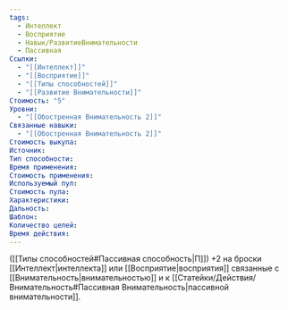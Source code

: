 ```yaml
---
tags:
  - Интеллект
  - Восприятие
  - Навык/РазвитиеВнимательности
  - Пассивная
Ссылки:
  - "[[Интеллект]]"
  - "[[Восприятие]]"
  - "[[Типы способностей]]"
  - "[[Развитие Внимательности]]"
Стоимость: "5"
Уровни:
  - "[[Обостренная Внимательность 2]]"
Связанные навыки:
  - "[[Обостренная Внимательность 2]]"
Стоимость выкупа:
Источник:
Тип способности:
Время применения:
Стоимость применения:
Используемый пул:
Стоимость пула:
Характеристики:
Дальность:
Шаблон:
Количество целей:
Время действия:
---
```

([[Типы способностей#Пассивная способность|П]]) +2 на броски [[Интеллект|интеллекта]] или [[Восприятие|восприятия]] связанные с [[Внимательность|внимательностью]] и к [[Статейки/Действия/Внимательность#Пассивная Внимательность|пассивной внимательности]].